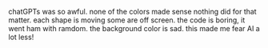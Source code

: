 chatGPTs was so awful. none of the colors made sense nothing did for that matter. each shape is moving some are off screen. the code is boring, it went ham with ramdom. the background color is sad. this made me fear AI a lot less! 